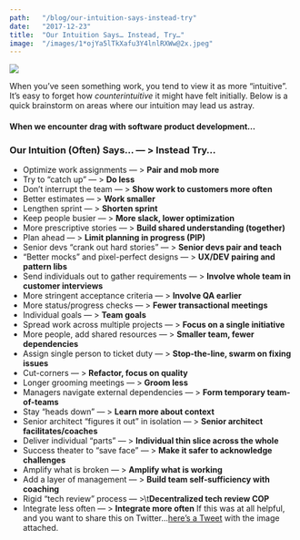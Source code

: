 ```yaml
---
path:	"/blog/our-intuition-says-instead-try"
date:	"2017-12-23"
title:	"Our Intuition Says… Instead, Try…"
image:	"/images/1*ojYa5lTkXafu3Y4lnlRXWw@2x.jpeg"
---
```


![](/images/1*ojYa5lTkXafu3Y4lnlRXWw@2x.jpeg)

When you’ve seen something work, you tend to view it as more “intuitive”. It’s easy to forget how *counterintuitive* it might have felt initially. Below is a quick brainstorm on areas where our intuition may lead us astray.

#### When we encounter drag with software product development…

### Our Intuition (Often) Says… — > Instead Try…

* Optimize work assignments — > **Pair and mob more**
* Try to “catch up” — > **Do less**
* Don’t interrupt the team — > **Show work to customers more often**
* Better estimates — > **Work smaller**
* Lengthen sprint — > **Shorten sprint**
* Keep people busier — > **More slack, lower optimization**
* More prescriptive stories — > **Build shared understanding (together)**
* Plan ahead — > **Limit planning in progress (PIP)**
* Senior devs “crank out hard stories” — > **Senior devs pair and teach**
* “Better mocks” and pixel-perfect designs — > **UX/DEV pairing and pattern libs**
* Send individuals out to gather requirements — > **Involve whole team in customer interviews**
* More stringent acceptance criteria — > **Involve QA earlier**
* More status/progress checks — > **Fewer transactional meetings**
* Individual goals — > **Team goals**
* Spread work across multiple projects — > **Focus on a single initiative**
* More people, add shared resources — > **Smaller team, fewer dependencies**
* Assign single person to ticket duty — > **Stop-the-line, swarm on fixing issues**
* Cut-corners — > **Refactor, focus on quality**
* Longer grooming meetings — > **Groom less**
* Managers navigate external dependencies — > **Form temporary team-of-teams**
* Stay “heads down” — > **Learn more about context**
* Senior architect “figures it out” in isolation — > **Senior architect facilitates/coaches**
* Deliver individual “parts” — > **Individual thin slice across the whole**
* Success theater to “save face” — > **Make it safer to acknowledge challenges**
* Amplify what is broken — > **Amplify what is working**
* Add a layer of management — > **Build team self-sufficiency with coaching**
* Rigid “tech review” process — >\t**Decentralized tech review COP**
* Integrate less often — > **Integrate more often**
If this was at all helpful, and you want to share this on Twitter…[here’s a Tweet](https://twitter.com/johncutlefish/status/944448608652361728) with the image attached.

